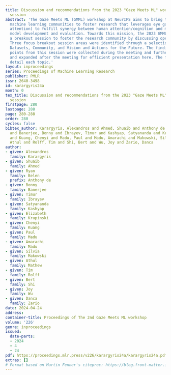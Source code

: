 ```yaml
---
title: Discussion and recommendations from the 2023 "Gaze Meets ML" workshop breakout
  session
abstract: 'The Gaze Meets ML (GMML) workshop at NeurIPS aims to bring together diverse
  machine learning communities to foster research that leverages eye gaze (visual
  attention) to fulfill synergy between human attention/cognition and machine learning
  model development and evaluation. Towards this mission, the 2023 GMML workshop ran
  a breakout session to foster the research community by discussing open challenges.
  Three focus breakout session areas were identified through a selection process:
  Datasets, Community, and Vision and Actions for the Future. The findings and discussion
  points from this session were collected during the meeting and further organized
  and expanded after the meeting for efficient presentation here. The following sections
  detail each topic.'
layout: inproceedings
series: Proceedings of Machine Learning Research
publisher: PMLR
issn: 2640-3498
id: karargyris24a
month: 0
tex_title: Discussion and recommendations from the 2023 "Gaze Meets ML" workshop breakout
  session
firstpage: 280
lastpage: 288
page: 280-288
order: 280
cycles: false
bibtex_author: Karargyris, Alexandros and Ahmed, Shuaib and Anthony de Belen, Ryan
  and Banerjee, Bonny and Ibrayev, Timur and Kashyap, Satyananda and Krupinski, Elizabeth
  and Kuang, Chenyi and Madu, Paul and Madu, Amarachi and Makowski, Silvia and Mathew,
  Athul and Rolff, Tim and Shi, Bert and Wu, Joy and Zario, Danca
author:
- given: Alexandros
  family: Karargyris
- given: Shuaib
  family: Ahmed
- given: Ryan
  family: Belen
  prefix: Anthony de
- given: Bonny
  family: Banerjee
- given: Timur
  family: Ibrayev
- given: Satyananda
  family: Kashyap
- given: Elizabeth
  family: Krupinski
- given: Chenyi
  family: Kuang
- given: Paul
  family: Madu
- given: Amarachi
  family: Madu
- given: Silvia
  family: Makowski
- given: Athul
  family: Mathew
- given: Tim
  family: Rolff
- given: Bert
  family: Shi
- given: Joy
  family: Wu
- given: Danca
  family: Zario
date: 2024-04-24
address:
container-title: Proceedings of The 2nd Gaze Meets ML workshop
volume: '226'
genre: inproceedings
issued:
  date-parts:
  - 2024
  - 4
  - 24
pdf: https://proceedings.mlr.press/v226/karargyris24a/karargyris24a.pdf
extras: []
# Format based on Martin Fenner's citeproc: https://blog.front-matter.io/posts/citeproc-yaml-for-bibliographies/
---
```

